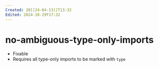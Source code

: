 ```yaml
---
Created: 20[[24-04-13]]T13:32
Edited: 2024-10-29T17:32
---
```

# no-ambiguous-type-only-imports
- Fixable
- Requires all type-only imports to be marked with `type`